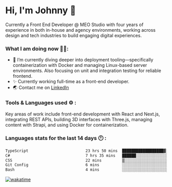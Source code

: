 # Hi, I'm Johnny 👋

Currently a Front End Developer @ MEO Studio with four years of experience in both in-house and agency environments, working across design and tech industries to build engaging digital experiences.

### What I am doing now 🧑‍💻:

- 🔭 I’m currently diving deeper into deployment tooling—specifically containerization with Docker and managing Linux-based server environments. Also focusing on unit and integration testing for reliable frontend.
- ✨ Currently working full-time as a front-end developer.
- 🌏 Contact me on [LinkedIn](https://www.linkedin.com/in/johchai/)

### Tools & Languages used ⚙️ :

Key areas of work include front-end development with React and Next.js, integrating REST APIs, building 3D interfaces with Three.js, managing content with Strapi, and using Docker for containerization.

### Languages stats for the last 14 days 🕛 :

<!--START_SECTION:waka-->

```txt
TypeScript                         23 hrs 50 mins  ██████████████████▓░░░░░░   74.14 %
C#                                 7 hrs 35 mins   ██████░░░░░░░░░░░░░░░░░░░   23.61 %
CSS                                22 mins         ▒░░░░░░░░░░░░░░░░░░░░░░░░   01.16 %
Git Config                         6 mins          ░░░░░░░░░░░░░░░░░░░░░░░░░   00.31 %
Bash                               4 mins          ░░░░░░░░░░░░░░░░░░░░░░░░░   00.25 %
```

<!--END_SECTION:waka-->

[![wakatime](https://wakatime.com/badge/user/0cd14e89-b357-451d-b5c1-4a79286fb5a6.svg)](https://wakatime.com/@0cd14e89-b357-451d-b5c1-4a79286fb5a6)
